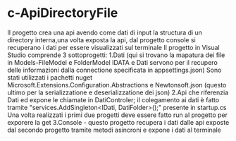 # c-ApiDirectoryFile
Il progetto crea una api avendo come dati di input la structura di un directory interna,una volta exposta la api, dal progetto console si recuperano 
i dati per essere visualizzati sul terminale
Il progetto in Visual Studio comprende 3 sottoprogetti:
1.Dati (qui si trovano la mapatura dei file in Models-FileModel e FolderModel
 IDATA e Dati servono per il recupero delle informazioni dalla connectione specificata in appsettings.json)
 Sono stati utilizzati i pachetti nuget Microsoft.Extensions.Configuration.Abstractions e Newtonsoft.json (questo ultimo per la serializzatione e deserializzatione dei json)
 2.Api che riferenzia Dati ed expone le chiamate in DatiControler; il colegamento ai dati è fatto tramite "services.AddSingleton<IDati, DatiFolder>();" 
 presente in startup.cs
 Una volta realizzati i primi due progetti deve essere fatto run al progetto per exporere la get
 3.Console - questo progetto recupera i dati dalle api exposte dal secondo progetto tramite metodi asincroni e expone i dati al terminale
 
 
